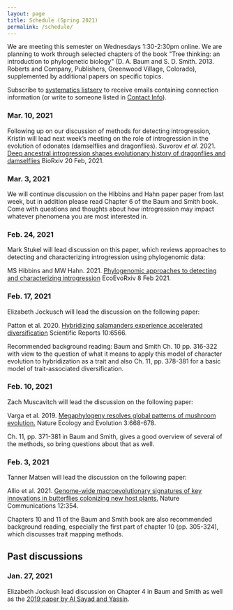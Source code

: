 ```yaml
---
layout: page
title: Schedule (Spring 2021)
permalink: /schedule/
---
```


We are meeting this semester on Wednesdays 1:30-2:30pm online. We are planning to work through selected chapters of the book "Tree thinking: an introduction to phylogenetic biology" (D. A. Baum and S. D. Smith. 2013. Roberts and Company, Publishers, Greenwood Village, Colorado), supplemented by additional papers on specific topics.

Subscribe to [systematics listserv](/systseminar/listserv/) to receive emails containing connection information (or write to someone listed in [Contact Info](/systseminar/contact-info/)).

### Mar. 10, 2021

Following up on our discussion of methods for detecting introgression, Kristin will lead next week’s meeting on the role of introgression in the evolution of odonates (damselflies and dragonflies). Suvorov _et al_. 2021. [Deep ancestral introgression shapes evolutionary history of dragonflies and damselflies](https://doi.org/10.1101/2020.06.25.172619) BioRxiv 20 Feb, 2021.

### Mar. 3, 2021

We will continue discussion on the Hibbins and Hahn paper paper from last week, but in addition please read Chapter 6 of the Baum and Smith book. Come with questions and thoughts about how introgression may impact whatever phenomena you are most interested in.

### Feb. 24, 2021

Mark Stukel will lead discussion on this paper, which reviews approaches to detecting and characterizing introgression using phylogenomic data:

MS Hibbins and MW Hahn. 2021. [Phylogenomic approaches to detecting and characterizing introgression](https://doi.org/10.32942/osf.io/uahd8) EcoEvoRxiv 8 Feb 2021.

### Feb. 17, 2021

Elizabeth Jockusch will lead the discussion on the following paper:

Patton et al. 2020. [Hybridizing salamanders experience accelerated diversification](https://doi.org/10.1038/s41598-020-63378-w) Scientific Reports 10:6566.

Recommended background reading: Baum and Smith Ch. 10 pp. 316-322 with view to the question of what it means to apply this model of character evolution to hybridization as a trait and also Ch. 11, pp. 378-381 for a basic model of trait-associated diversification.

### Feb. 10, 2021

Zach Muscavitch will lead the discussion on the following paper:

Varga et al. 2019. [Megaphylogeny resolves global patterns of mushroom evolution.](https://doi.org/10.1038/s41559-019-0834-1) Nature Ecology and Evolution 3:668-678.

Ch. 11, pp. 371-381 in Baum and Smith, gives a good overview of several of the methods, so bring questions about that as well.

### Feb. 3, 2021

Tanner Matsen will lead the discussion on the following paper:

Allio et al. 2021. [Genome-wide macroevolutionary signatures of key innovations in butterflies colonizing new host plants.](https://doi.org/10.1038/s41467-020-20507-3) Nature Communications 12:354. 

Chapters 10 and 11 of the Baum and Smith book are also recommended background reading, especially the first part of chapter 10 (pp. 305-324), which discusses trait mapping methods.

## Past discussions

### Jan. 27, 2021

Elizabeth Jockush lead discussion on Chapter 4 in Baum and Smith as well as the [2019 paper by Al Sayad and Yassin](https://doi.org/10.1002/evl3.115).


